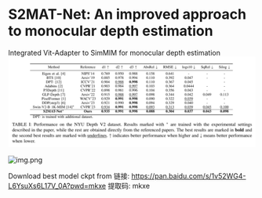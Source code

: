 # S2MAT-Net: An improved approach to monocular depth estimation
Integrated Vit-Adapter to SimMIM for monocular depth estimation
![img_1.png](img_1.png)

![img.png](img.png)

Download best model ckpt from 链接: https://pan.baidu.com/s/1v52WG4-L6YsuXs6L17V_0A?pwd=mkxe 提取码: mkxe

